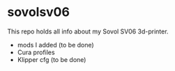 # sovolsv06

This repo holds all info about my Sovol SV06 3d-printer.
- mods I added (to be done)
- Cura profiles
- Klipper cfg (to be done)
